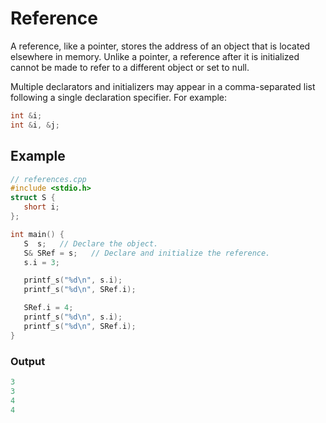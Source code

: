 # Reference

A reference, like a pointer, stores the address of an object that is located elsewhere in memory. Unlike a pointer, a reference after it is initialized cannot be made to refer to a different object or set to null.

Multiple declarators and initializers may appear in a comma-separated list following a single declaration specifier. For example:

```cpp
int &i;
int &i, &j;
```

## Example
```cpp
// references.cpp
#include <stdio.h>
struct S {
   short i;
};

int main() {
   S  s;   // Declare the object.
   S& SRef = s;   // Declare and initialize the reference.
   s.i = 3;

   printf_s("%d\n", s.i);
   printf_s("%d\n", SRef.i);

   SRef.i = 4;
   printf_s("%d\n", s.i);
   printf_s("%d\n", SRef.i);
}
```

### Output
```cpp
3
3
4
4
```